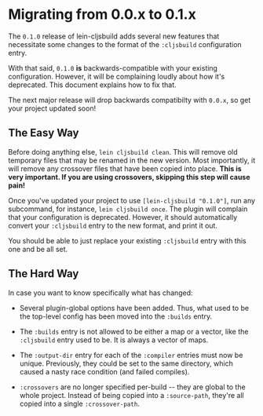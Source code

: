 # Migrating from 0.0.x to 0.1.x

The `0.1.0` release of lein-cljsbuild adds several new features that necessitate
some changes to the format of the `:cljsbuild` configuration entry.

With that said, `0.1.0` **is** backwards-compatible with your existing configuration.
However, it will be complaining loudly about how it's deprecated.  This document
explains how to fix that.

The next major release will drop backwards compatibilty with `0.0.x`, so get
your project updated soon!

## The Easy Way

Before doing anything else, `lein cljsbuild clean`.  This will remove old temporary files
that may be renamed in the new version.  Most importantly, it will remove any crossover files
that have been copied into place.  **This is very important.  If you are using crossovers,
skipping this step will cause pain!**

Once you've updated your project to use `[lein-cljsbuild "0.1.0"]`, run any subcommand,
for instance, `lein cljsbuild once`.  The plugin will complain that your configuration
is deprecated.  However, it should automatically convert your `:cljsbuild` entry to the new
format, and print it out.

You should be able to just replace your existing `:cljsbuild` entry with this one and be all set.

## The Hard Way

In case you want to know specifically what has changed:

* Several plugin-global options have been added.  Thus, what used to be the top-level
config has been moved into the `:builds` entry.

* The `:builds` entry is not allowed to be either a map or a vector, like the `:cljsbuild`
entry used to be.  It is always a vector of maps.

* The `:output-dir` entry for each of the `:compiler` entries must now be unique.  Previously, they
could be set to the same directory, which caused a nasty race condition (and failed compiles).

* `:crossovers` are no longer specified per-build -- they are global to the whole project.
Instead of being copied into a `:source-path`, they're all copied into a single `:crossover-path`.

